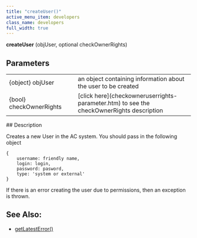 ```yaml
---
title: "createUser()"
active_menu_item: developers
class_name: developers
full_width: true
---
```



**createUser** (objUser, optional checkOwnerRights)

## Parameters

<table>
<tr>
<td width="183">
{object} objUser

</td>
<td width="15">
</td>
<td width="682">
an object containing information about the user to be created

</td>
</tr>
<tr>
<td width="183">
{bool} checkOwnerRights

</td>
<td width="15">
</td>
<td width="682">
[click here](checkowneruserrights-parameter.htm) to see the checkOwnerRights description

</td>
</tr>
</table>
## Description

Creates a new User in the AC system. You should pass in the following object

    {
        username: friendly name, 
        login: login, 
        password: pasword, 
        type: 'system or external'
    }
     
   

If there is an error creating the user due to permissions, then an exception is thrown.

## See Also:

 - [getLatestError()](../../ssj-object/miscellaneous/getlatesterror)

